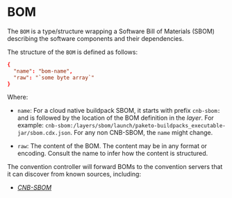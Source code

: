 # BOM

The `BOM` is a type/structure wrapping a Software Bill of Materials (SBOM) describing the software components and their dependencies.

The structure of the `BOM` is defined as follows:

```toml
{
  "name": "bom-name",
  "raw": "`some byte array`"
}
```

Where:

  + `name`: For a cloud native buildpack SBOM, it starts with prefix `cnb-sbom:` and is followed by the location of the BOM definition in the *layer*. For example: `cnb-sbom:/layers/sbom/launch/paketo-buildpacks_executable-jar/sbom.cdx.json`. For any non CNB-SBOM, the `name` might change.

  + `raw`: The content of the BOM. The content may be in any format or encoding. Consult the name to infer how the content is structured.

The convention controller will forward BOMs to the convention servers that it can discover from known sources, including:

+ [*CNB-SBOM*](https://github.com/buildpacks/rfcs/blob/main/text/0095-sbom.md)
